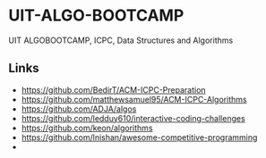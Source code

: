 # UIT-ALGO-BOOTCAMP
UIT ALGOBOOTCAMP, ICPC, Data Structures and Algorithms

## Links
* https://github.com/BedirT/ACM-ICPC-Preparation
* https://github.com/matthewsamuel95/ACM-ICPC-Algorithms
* https://github.com/ADJA/algos
* https://github.com/ledduy610/interactive-coding-challenges
* https://github.com/keon/algorithms
* https://github.com/lnishan/awesome-competitive-programming
* 
